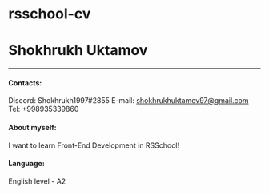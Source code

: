 # rsschool-cv

# Shokhrukh Uktamov

---

#### **Contacts:**

Discord: Shokhrukh1997#2855
E-mail: shokhrukhuktamov97@gmail.com
Tel: +998935339860

#### **About myself:**

I want to learn Front-End Development in RSSchool!

#### **Language:**

English level - A2

